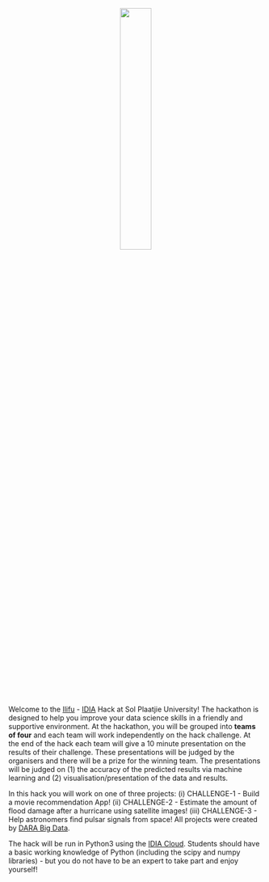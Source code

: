 <p align="center"><img width=35% src="https://github.com/idia-astro/hackathon-Sol-Plaatje/blob/master/CHALLENGE-2/media/pulsar.jpg"></p>

Welcome to the [Ilifu](http://www.ilifu.ac.za/) - [IDIA](https://www.idia.ac.za/) Hack at Sol Plaatjie University! The hackathon is designed to help you improve your data science skills in a friendly and supportive environment. At the hackathon, you will be grouped into **teams of four** and each team will work independently on the hack challenge. At the end of the hack each team will give a 10 minute presentation on the results of their challenge. These presentations will be judged by the organisers and there will be a prize for the winning team. The presentations will be judged on (1) the accuracy of the predicted results via machine learning and (2) visualisation/presentation of the data and results.

In this hack you will work on one of three projects: (i) CHALLENGE-1 - Build a movie recommendation App! (ii) CHALLENGE-2 - Estimate the amount of flood damage after a hurricane using satellite images! (iii) CHALLENGE-3 - Help astronomers find pulsar signals from space! All projects were created by [DARA Big Data](https://www.darabigdata.com).

The hack will be run in Python3 using the [IDIA Cloud](idia.ac.za/research-and-projects/african-research-cloud). Students should have a basic working knowledge of Python (including the scipy and numpy libraries) - but you do not have to be an expert to take part and enjoy yourself!


